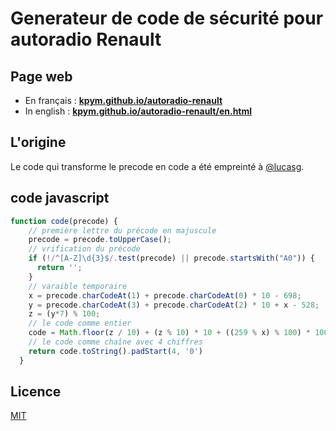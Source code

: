 # Generateur de code de sécurité pour autoradio Renault

## Page web

- En français : **[kpym.github.io/autoradio-renault](https://kpym.github.io/autoradio-renault)**
- In english : **[kpym.github.io/autoradio-renault/en.html](https://kpym.github.io/autoradio-renault/en.html)**

## L'origine

Le code qui transforme le precode en code a été empreinté à [@lucasg](https://lucasg.github.io/2019/08/03/Compute-renault-radio-code/).

## code javascript

```js
function code(precode) {
    // première lettre du précode en majuscule
    precode = precode.toUpperCase();
    // vrification du précode
    if (!/^[A-Z]\d{3}$/.test(precode) || precode.startsWith("A0")) {
      return '';
    }
    // varaible temporaire
    x = precode.charCodeAt(1) + precode.charCodeAt(0) * 10 - 698;
    y = precode.charCodeAt(3) + precode.charCodeAt(2) * 10 + x - 528;
    z = (y*7) % 100;
    // le code comme entier
    code = Math.floor(z / 10) + (z % 10) * 10 + ((259 % x) % 100) * 100;
    // le code comme chaîne avec 4 chiffres
    return code.toString().padStart(4, '0')
  }
```

## Licence

[MIT](LICENSE)
